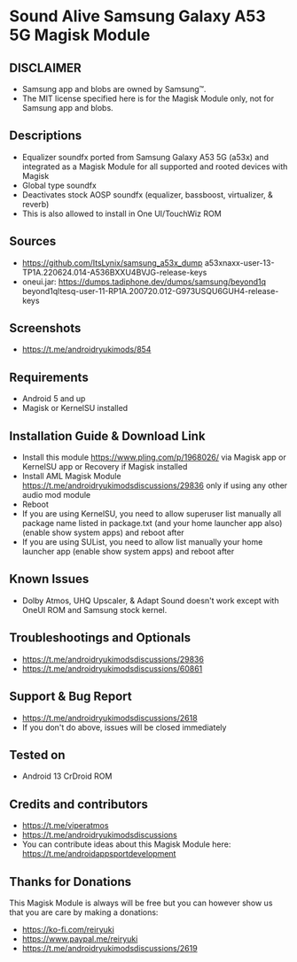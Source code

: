 # Sound Alive Samsung Galaxy A53 5G Magisk Module

## DISCLAIMER
- Samsung app and blobs are owned by Samsung™.
- The MIT license specified here is for the Magisk Module only, not for Samsung app and blobs.

## Descriptions
- Equalizer soundfx ported from Samsung Galaxy A53 5G (a53x) and integrated as a Magisk Module for all supported and rooted devices with Magisk
- Global type soundfx
- Deactivates stock AOSP soundfx (equalizer, bassboost, virtualizer, & reverb)
- This is also allowed to install in One UI/TouchWiz ROM

## Sources
- https://github.com/ItsLynix/samsung_a53x_dump a53xnaxx-user-13-TP1A.220624.014-A536BXXU4BVJG-release-keys
- oneui.jar: https://dumps.tadiphone.dev/dumps/samsung/beyond1q beyond1qltesq-user-11-RP1A.200720.012-G973USQU6GUH4-release-keys

## Screenshots
- https://t.me/androidryukimods/854

## Requirements
- Android 5 and up
- Magisk or KernelSU installed

## Installation Guide & Download Link
- Install this module https://www.pling.com/p/1968026/ via Magisk app or KernelSU app or Recovery if Magisk installed
- Install AML Magisk Module https://t.me/androidryukimodsdiscussions/29836 only if using any other audio mod module
- Reboot
- If you are using KernelSU, you need to allow superuser list manually all package name listed in package.txt (and your home launcher app also) (enable show system apps) and reboot after
- If you are using SUList, you need to allow list manually your home launcher app (enable show system apps) and reboot after

## Known Issues
- Dolby Atmos, UHQ Upscaler, & Adapt Sound doesn't work except with OneUI ROM and Samsung stock kernel.

## Troubleshootings and Optionals
- https://t.me/androidryukimodsdiscussions/29836
- https://t.me/androidryukimodsdiscussions/60861

## Support & Bug Report
- https://t.me/androidryukimodsdiscussions/2618
- If you don't do above, issues will be closed immediately

## Tested on
- Android 13 CrDroid ROM

## Credits and contributors
- https://t.me/viperatmos
- https://t.me/androidryukimodsdiscussions
- You can contribute ideas about this Magisk Module here: https://t.me/androidappsportdevelopment

## Thanks for Donations
This Magisk Module is always will be free but you can however show us that you are care by making a donations:
- https://ko-fi.com/reiryuki
- https://www.paypal.me/reiryuki
- https://t.me/androidryukimodsdiscussions/2619


